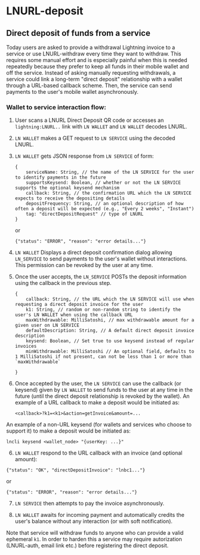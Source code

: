 # LNURL-deposit

## Direct deposit of funds from a service

Today users are asked to provide a withdrawal Lightning invoice to a service or use LNURL-withdraw every time they want to withdraw. This requires some manual effort and is especially painful when this is needed repeatedly because they prefer to keep all funds in their mobile wallet and off the service. Instead of asking manually requesting withdrawals, a service could link a long-term "direct deposit" relationship with a wallet through a URL-based callback scheme. Then, the service can send payments to the user's mobile wallet asynchronously.

### Wallet to service interaction flow:

1. User scans a LNURL Direct Deposit QR code or accesses an `lightning:LNURL..` link with `LN WALLET` and `LN WALLET` decodes LNURL.

2. `LN WALLET` makes a GET request to `LN SERVICE` using the decoded LNURL.

3. `LN WALLET` gets JSON response from `LN SERVICE` of form:
    ```
    {
        serviceName: String, // the name of the LN SERVICE for the user to identify payments in the future
	    supportsKeysend: Boolean, // whether or not the LN SERVICE supports the optional keysend mechanism
        callback: String, // the confirmation URL which the LN SERVICE expects to receive the depositing details
	    depositFrequency: String, // an optional description of how often a deposit will be expected (e.g., "Every 2 weeks", "Instant")
	    tag: "directDepositRequest" // type of LNURL
    }
    
    ```
    or

    ```
    {"status": "ERROR", "reason": "error details..."}
    ```

4. `LN WALLET` Displays a direct deposit confirmation dialog allowing `LN_SERVICE` to send payments to the user's wallet without interactions. This permission can be revoked by the user at any time.


5. Once the user accepts, the `LN_SERVICE` POSTs the deposit information using the callback in the previous step.

    ```
    {
        callback: String, // the URL which the LN SERVICE will use when requesting a direct deposit invoice for the user
	    k1: String, // random or non-random string to identify the user's LN WALLET when using the callback URL
        maxWithdrawable: MilliSatoshi, // max withdrawable amount for a given user on LN SERVICE
        defaultDescription: String, // A default direct deposit invoice description
        keysend: Boolean, // Set true to use keysend instead of regular invoices
        minWithdrawable: MilliSatoshi // An optional field, defaults to 1 MilliSatoshi if not present, can not be less than 1 or more than `maxWithdrawable`
        
    }
    ```

5. Once accepted by the user, the `LN SERVICE` can use the callback (or keysend) given by `LN WALLET` to send funds to the user at any time in the future (until the direct deposit relationship is revoked by the wallet). An example of a URL callback to make a deposit would be initiated as:

	```
	<callback>?k1=<k1>&action=getInvoice&amount=...
	```
  
An example of a non-URL keysend (for wallets and services who choose to support it) to make a deposit would be initiated as:

  ```
  lncli keysend <wallet_node> "{userKey: ...}"
  ```

6. `LN WALLET` respond to the URL callback with an invoice (and optional amount):

  ```
  {"status": "OK", "directDepositInvoice": "lnbc1..."}
  ```
  or
   
  ```
  {"status": "ERROR", "reason": "error details..."}
  ```
  
7. `LN SERVICE` then attempts to pay the invoice asynchronously.

8. `LN WALLET` awaits for incoming payment and automatically credits the user's balance without any interaction (or with soft notification).

Note that service will withdraw funds to anyone who can provide a valid ephemeral `k1`. In order to harden this a service may require autorization (LNURL-auth, email link etc.) before registering the direct deposit.

